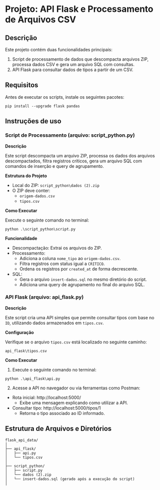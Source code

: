 <h1> Projeto: API Flask e Processamento de Arquivos CSV </h1>

<h2>Descrição</h2>

Este projeto contém duas funcionalidades principais:

1. Script de processamento de dados que descompacta arquivos ZIP, processa dados CSV e gera um arquivo SQL com consultas.
2. API Flask para consultar dados de tipos a partir de um CSV.

<h2> Requisitos </h2>
Antes de executar os scripts, instale os seguintes pacotes: 

``` 
pip install --upgrade flask pandas
``` 
<h2> Instruções de uso </h2>
<h3> Script de Processamento (arquivo: script_python.py) </h3>

<b>Descrição</b>

Este script descompacta um arquivo ZIP, processa os dados dos arquivos descompactados, 
filtra registros críticos, gera um arquivo SQL com comandos de inserção e query de agrupamento.

<b> Estrutura do Projeto </b>

- Local do ZIP: `script_python\dados (2).zip`
- O ZIP deve conter:
    - `origem-dados.csv`
    - `tipos.csv`

  
<b>Como Executar</b>

Execute o seguinte comando no terminal:
```
python .\script_python\script.py
```
<b>Funcionalidade</b>

- Descompactação: Extrai os arquivos do ZIP.
- Processamento:
  - Adiciona a coluna `nome_tipo` ao `origem-dados.csv`.
  - Filtra registros com status igual a `CRITICO`.
  - Ordena os registros por `created_at` de forma decrescente.
- SQL:
  - Gera o arquivo `insert-dados.sql` no mesmo diretório do script.
  - Adiciona uma query de agrupamento no final do arquivo SQL.

<h3> API Flask (arquivo: api_flask.py) </h3>

<b> Descrição </b>

Este script cria uma API simples que permite consultar tipos com base no `ID`, utilizando dados armazenados em `tipos.csv`.

<b> Configuração </b>

Verifique se o arquivo `tipos.csv` está localizado no seguinte caminho: 
```
api_flask\tipos.csv
```

<b> Como Executar </b>

1. Execute o seguinte comando no terminal:
```
python .\api_flask\api.py
```

2. Acesse a API no navegador ou via ferramentas como Postman:
  - Rota inicial: http://localhost:5000/
    - Exibe uma mensagem explicando como utilizar a API.
  - Consultar tipo: http://localhost:5000/tipos/1
    - Retorna o tipo associado ao ID informado.

<h2> Estrutura de Arquivos e Diretórios </h2>

```
flask_api_data/
│
├── api_flask/
│   ├── api.py
│   └── tipos.csv
│
├── script_python/
│   ├── script.py
│   └── dados (2).zip
│   └── insert-dados.sql (gerado após a execução do script)
│

``` 


